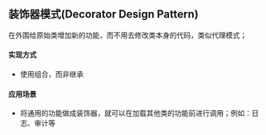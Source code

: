 ## 装饰器模式(Decorator Design Pattern)

在外围给原始类增加新的功能，而不用去修改类本身的代码，类似代理模式；

#### 实现方式

- 使用组合，而非继承

#### 应用场景

- 将通用的功能做成装饰器，就可以在加载其他类的功能前进行调用；例如：日志、审计等